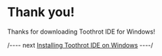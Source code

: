 
# Thank you!

Thanks for downloading Toothrot IDE for Windows!

/---- next
[Installing Toothrot IDE on Windows](guides/quick-start-ide/install-windows.md)
----/
